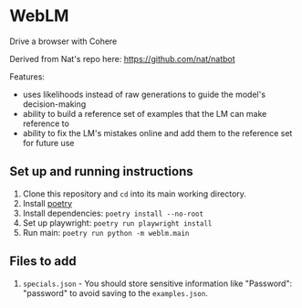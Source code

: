 # WebLM

Drive a browser with Cohere

Derived from Nat's repo here: https://github.com/nat/natbot

Features:
- uses likelihoods instead of raw generations to guide the model's decision-making
- ability to build a reference set of examples that the LM can make reference to
- ability to fix the LM's mistakes online and add them to the reference set for future use

## Set up and running instructions

1. Clone this repository and `cd` into its main working directory.
2. Install [poetry](https://python-poetry.org/docs/#installation)
3. Install dependencies: `poetry install --no-root`
4. Set up playwright: `poetry run playwright install`
5. Run main: `poetry run python -m weblm.main`


## Files to add
1. `specials.json` - You should store sensitive information like "Password": "password" to avoid saving to the `examples.json`. 

